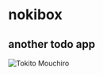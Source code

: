 # nokibox

## another todo app

![Tokito Mouchiro](https://i.pinimg.com/736x/67/4b/75/674b75aaf95daf76060a6c27b0735dcc.jpg)

